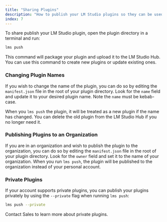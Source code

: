 ```yaml
---
title: "Sharing Plugins"
description: "How to publish your LM Studio plugins so they can be used by others"
index: 7
---
```


To share publish your LM Studio plugin, open the plugin directory in a terminal and run:

```bash
lms push
```

This command will package your plugin and upload it to the LM Studio Hub. You can use this command to create new plugins or update existing ones.

### Changing Plugin Names

If you wish to change the name of the plugin, you can do so by editing the `manifest.json` file in the root of your plugin directory. Look for the `name` field and update it to your desired plugin name. Note the `name` must be kebab-case.

When you `lms push` the plugin, it will be treated as a new plugin if the name has changed. You can delete the old plugin from the LM Studio Hub if you no longer need it.

### Publishing Plugins to an Organization

If you are in an organization and wish to publish the plugin to the organization, you can do so by editing the `manifest.json` file in the root of your plugin directory. Look for the `owner` field and set it to the name of your organization. When you run `lms push`, the plugin will be published to the organization instead of your personal account.

### Private Plugins

If your account supports private plugins, you can publish your plugins privately by using the `--private` flag when running `lms push`:

```bash
lms push --private
```

Contact Sales to learn more about private plugins.
